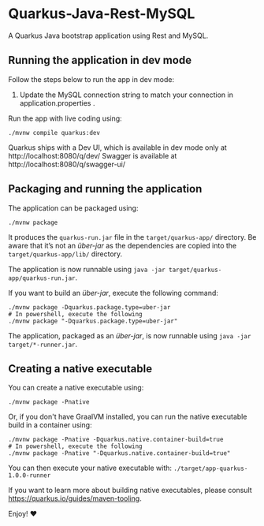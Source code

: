 # Quarkus-Java-Rest-MySQL
A Quarkus Java bootstrap application using Rest and MySQL.

## Running the application in dev mode

Follow the steps below to run the app in dev mode:<br>
1. Update the MySQL connection string to match your connection in application.properties .
   
Run the app with live coding using:
```shell script
./mvnw compile quarkus:dev
```

Quarkus ships with a Dev UI, which is available in dev mode only at http://localhost:8080/q/dev/
Swagger is available at http://localhost:8080/q/swagger-ui/

## Packaging and running the application

The application can be packaged using:
```shell script
./mvnw package
```
It produces the `quarkus-run.jar` file in the `target/quarkus-app/` directory.
Be aware that it’s not an _über-jar_ as the dependencies are copied into the `target/quarkus-app/lib/` directory.

The application is now runnable using `java -jar target/quarkus-app/quarkus-run.jar`.

If you want to build an _über-jar_, execute the following command:
```shell script
./mvnw package -Dquarkus.package.type=uber-jar
# In powershell, execute the following
./mvnw package "-Dquarkus.package.type=uber-jar"
```

The application, packaged as an _über-jar_, is now runnable using `java -jar target/*-runner.jar`.

## Creating a native executable

You can create a native executable using: 
```shell script
./mvnw package -Pnative
```

Or, if you don't have GraalVM installed, you can run the native executable build in a container using: 
```shell script
./mvnw package -Pnative -Dquarkus.native.container-build=true
# In powershell, execute the following
./mvnw package -Pnative "-Dquarkus.native.container-build=true"
```

You can then execute your native executable with: `./target/app-quarkus-1.0.0-runner`

If you want to learn more about building native executables, please consult https://quarkus.io/guides/maven-tooling.

Enjoy! ❤️